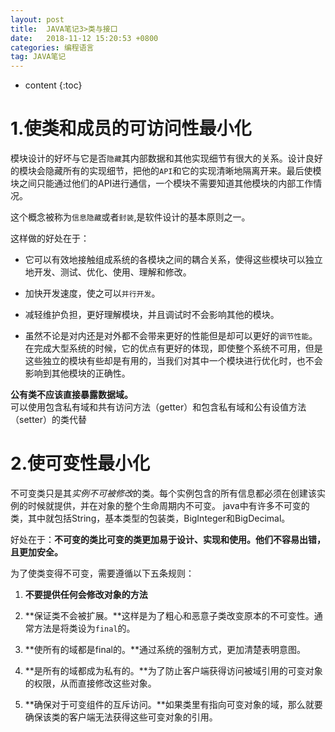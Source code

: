 ```yaml
---
layout: post
title:  JAVA笔记3>类与接口
date:   2018-11-12 15:20:53 +0800
categories: 编程语言
tag: JAVA笔记
---
```


* content
{:toc}

1.使类和成员的可访问性最小化
==========================

模块设计的好坏与它是否`隐藏`其内部数据和其他实现细节有很大的关系。设计良好的模块会隐藏所有的实现细节，把他的`API`和它的实现清晰地隔离开来。最后使模块之间只能通过他们的API进行通信，一个模块不需要知道其他模块的内部工作情况。  

这个概念被称为`信息隐藏`或者`封装`,是软件设计的基本原则之一。  

这样做的好处在于：
* 它可以有效地接触组成系统的各模块之间的耦合关系，使得这些模块可以独立地开发、测试、优化、使用、理解和修改。  

* 加快开发速度，使之可以`并行开发`。  

* 减轻维护负担，更好理解模块，并且调试时不会影响其他的模块。

* 虽然不论是对内还是对外都不会带来更好的性能但是却可以更好的`调节性能`。在完成大型系统的时候，它的优点有更好的体现，即使整个系统不可用，但是这些独立的模块有些却是有用的，当我们对其中一个模块进行优化时，也不会影响到其他模块的正确性。

**公有类不应该直接暴露数据域。**  
可以使用包含私有域和共有访问方法（getter）和包含私有域和公有设值方法（setter）的类代替

2.使可变性最小化
===============

不可变类只是其*实例不可被修改*的类。每个实例包含的所有信息都必须在创建该实例的时候就提供，并在对象的整个生命周期内不可变。  java中有许多不可变的类，其中就包括String，基本类型的包装类，BigInteger和BigDecimal。  

好处在于：**不可变的类比可变的类更加易于设计、实现和使用。他们不容易出错，且更加安全。**  

为了使类变得不可变，需要遵循以下五条规则：  
1. **不要提供任何会修改对象的方法**

2. **保证类不会被扩展。**这样是为了粗心和恶意子类改变原本的不可变性。通常方法是将类设为`final`的。

3. **使所有的域都是final的。**通过系统的强制方式，更加清楚表明意图。

4. **是所有的域都成为私有的。**为了防止客户端获得访问被域引用的可变对象的权限，从而直接修改这些对象。

5. **确保对于可变组件的互斥访问。**如果类里有指向可变对象的域，那么就要确保该类的客户端无法获得这些可变对象的引用。